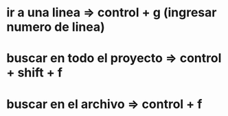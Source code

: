 # ir a una linea => control + g (ingresar numero de linea)
# buscar en todo el proyecto => control + shift + f
# buscar en el archivo => control + f